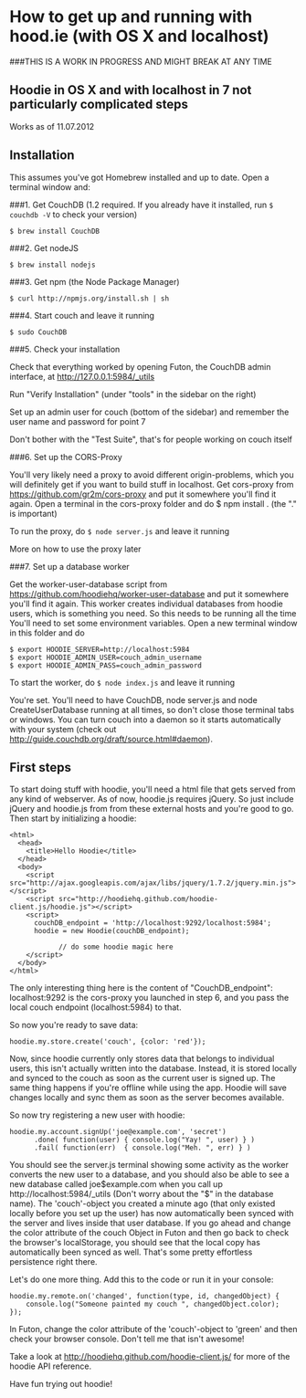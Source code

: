 # How to get up and running with hood.ie (with OS X and localhost)

###THIS IS A WORK IN PROGRESS AND MIGHT BREAK AT ANY TIME

Hoodie in OS X and with localhost in 7 not particularly complicated steps
-------------------------------------------------------------------------

Works as of 11.07.2012

Installation
------------

This assumes you've got Homebrew installed and up to date. Open a terminal window and:

###1. Get CouchDB 
(1.2 required. If you already have it installed, run `$ couchdb -V` to check your version)

	$ brew install CouchDB

###2. Get nodeJS

	$ brew install nodejs

###3. Get npm (the Node Package Manager)

	$ curl http://npmjs.org/install.sh | sh

###4. Start couch and leave it running

	$ sudo CouchDB

###5. Check your installation

Check that everything worked by opening Futon, the CouchDB admin interface, at http://127.0.0.1:5984/_utils

Run "Verify Installation" (under "tools" in the sidebar on the right)

Set up an admin user for couch (bottom of the sidebar) and remember the user name and password for point 7

Don't bother with the "Test Suite", that's for people working on couch itself

###6. Set up the CORS-Proxy

You'll very likely need a proxy to avoid different origin-problems, which you will definitely get if you want to build stuff in localhost. Get cors-proxy from https://github.com/gr2m/cors-proxy and put it somewhere you'll find it again. Open a terminal in the cors-proxy folder and do $ npm install . (the "." is important)

To run the proxy, do `$ node server.js` and leave it running

More on how to use the proxy later

###7. Set up a database worker

Get the worker-user-database script from https://github.com/hoodiehq/worker-user-database and put it somewhere you'll find it again. This worker creates individual databases from hoodie users, which is something you need. So this needs to be running all the time
You'll need to set some environment variables. Open a new terminal window in this folder and do 

	$ export HOODIE_SERVER=http://localhost:5984
	$ export HOODIE_ADMIN_USER=couch_admin_username
	$ export HOODIE_ADMIN_PASS=couch_admin_password

To start the worker, do `$ node index.js` and leave it running

You're set. You'll need to have CouchDB, node server.js and node CreateUserDatabase running at all times, so don't close those terminal tabs or windows. You can turn couch into a daemon so it starts automatically with your system (check out http://guide.couchdb.org/draft/source.html#daemon).

First steps
-----------

To start doing stuff with hoodie, you'll need a html file that gets served from any kind of webserver. 
As of now, hoodie.js requires jQuery. So just include jQuery and hoodie.js from from these external hosts and you're good to go. 
Then start by initializing a hoodie:
	
	<html>
	  <head>
	    <title>Hello Hoodie</title>
	  </head>
	  <body>
	    <script src="http://ajax.googleapis.com/ajax/libs/jquery/1.7.2/jquery.min.js"></script>
	    <script src="http://hoodiehq.github.com/hoodie-client.js/hoodie.js"></script>
	    <script>
	      couchDB_endpoint = 'http://localhost:9292/localhost:5984';
	      hoodie = new Hoodie(couchDB_endpoint);

	 			// do some hoodie magic here
	    </script>
	  </body>
	</html>

The only interesting thing here is the content of "CouchDB_endpoint": localhost:9292 is the cors-proxy you launched in step 6, and you pass the local couch endpoint (localhost:5984) to that.

So now you're ready to save data:

	hoodie.my.store.create('couch', {color: 'red'});

Now, since hoodie currently only stores data that belongs to individual users, this isn't actually written into the database. Instead, it is stored locally and synced to the couch as soon as the current user is signed up. The same thing happens if you're offline while using the app. Hoodie will save changes locally and sync them as soon as the server becomes available. 

So now try registering a new user with hoodie:

	hoodie.my.account.signUp('joe@example.com', 'secret')
	      .done( function(user) { console.log("Yay! ", user) } )
	      .fail( function(err)  { console.log("Meh. ", err) } )

You should see the server.js terminal showing some activity as the worker converts the new user to a database, and you should also be able to see a new database called joe$example.com when you call up http://localhost:5984/_utils (Don't worry about the "$" in the database name). The 'couch'-object you created a minute ago (that only existed locally before you set up the user) has now automatically been synced with the server and lives inside that user database. If you go ahead and change the color attribute of the couch Object in Futon and then go back to check the browser's localStorage, you should see that the local copy has automatically been synced as well. That's some pretty effortless persistence right there.

Let's do one more thing. Add this to the code or run it in your console:

	hoodie.my.remote.on('changed', function(type, id, changedObject) {
		console.log("Someone painted my couch ", changedObject.color);
	});

In Futon, change the color attribute of the 'couch'-object to 'green' and then check your browser console. Don't tell me that isn't awesome!

Take a look at http://hoodiehq.github.com/hoodie-client.js/ for more of the hoodie API reference.

Have fun trying out hoodie!

